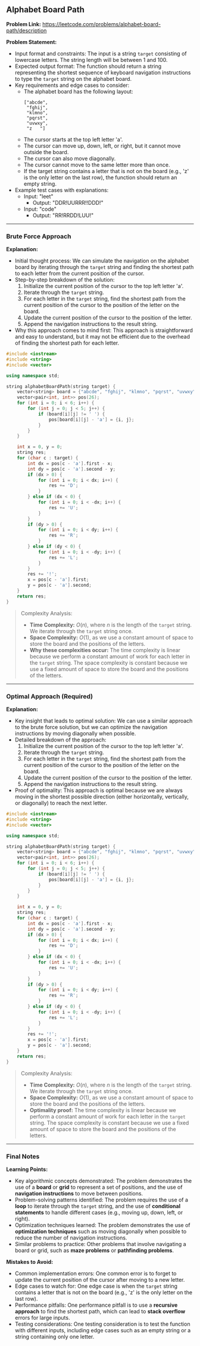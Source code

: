 ## Alphabet Board Path

**Problem Link:** https://leetcode.com/problems/alphabet-board-path/description

**Problem Statement:**
- Input format and constraints: The input is a string `target` consisting of lowercase letters. The string length will be between 1 and 100.
- Expected output format: The function should return a string representing the shortest sequence of keyboard navigation instructions to type the `target` string on the alphabet board.
- Key requirements and edge cases to consider: 
  - The alphabet board has the following layout:
    ```
    ["abcde", 
     "fghij", 
     "klmno", 
     "pqrst", 
     "uvwxy", 
     "z   "]
    ```
  - The cursor starts at the top left letter 'a'.
  - The cursor can move up, down, left, or right, but it cannot move outside the board.
  - The cursor can also move diagonally.
  - The cursor cannot move to the same letter more than once.
  - If the target string contains a letter that is not on the board (e.g., 'z' is the only letter on the last row), the function should return an empty string.
- Example test cases with explanations:
  - Input: "leet"
    - Output: "DDR!UURRR!!DDD!"
  - Input: "code"
    - Output: "RR!RRDD!LUU!"

---

### Brute Force Approach

**Explanation:**
- Initial thought process: We can simulate the navigation on the alphabet board by iterating through the `target` string and finding the shortest path to each letter from the current position of the cursor.
- Step-by-step breakdown of the solution:
  1. Initialize the current position of the cursor to the top left letter 'a'.
  2. Iterate through the `target` string.
  3. For each letter in the `target` string, find the shortest path from the current position of the cursor to the position of the letter on the board.
  4. Update the current position of the cursor to the position of the letter.
  5. Append the navigation instructions to the result string.
- Why this approach comes to mind first: This approach is straightforward and easy to understand, but it may not be efficient due to the overhead of finding the shortest path for each letter.

```cpp
#include <iostream>
#include <string>
#include <vector>

using namespace std;

string alphabetBoardPath(string target) {
    vector<string> board = {"abcde", "fghij", "klmno", "pqrst", "uvwxy", "z   "};
    vector<pair<int, int>> pos(26);
    for (int i = 0; i < 6; i++) {
        for (int j = 0; j < 5; j++) {
            if (board[i][j] != ' ') {
                pos[board[i][j] - 'a'] = {i, j};
            }
        }
    }

    int x = 0, y = 0;
    string res;
    for (char c : target) {
        int dx = pos[c - 'a'].first - x;
        int dy = pos[c - 'a'].second - y;
        if (dx > 0) {
            for (int i = 0; i < dx; i++) {
                res += 'D';
            }
        } else if (dx < 0) {
            for (int i = 0; i < -dx; i++) {
                res += 'U';
            }
        }
        if (dy > 0) {
            for (int i = 0; i < dy; i++) {
                res += 'R';
            }
        } else if (dy < 0) {
            for (int i = 0; i < -dy; i++) {
                res += 'L';
            }
        }
        res += '!';
        x = pos[c - 'a'].first;
        y = pos[c - 'a'].second;
    }
    return res;
}
```

> Complexity Analysis:
> - **Time Complexity:** $O(n)$, where $n$ is the length of the `target` string. We iterate through the `target` string once.
> - **Space Complexity:** $O(1)$, as we use a constant amount of space to store the board and the positions of the letters.
> - **Why these complexities occur:** The time complexity is linear because we perform a constant amount of work for each letter in the `target` string. The space complexity is constant because we use a fixed amount of space to store the board and the positions of the letters.

---

### Optimal Approach (Required)

**Explanation:**
- Key insight that leads to optimal solution: We can use a similar approach to the brute force solution, but we can optimize the navigation instructions by moving diagonally when possible.
- Detailed breakdown of the approach:
  1. Initialize the current position of the cursor to the top left letter 'a'.
  2. Iterate through the `target` string.
  3. For each letter in the `target` string, find the shortest path from the current position of the cursor to the position of the letter on the board.
  4. Update the current position of the cursor to the position of the letter.
  5. Append the navigation instructions to the result string.
- Proof of optimality: This approach is optimal because we are always moving in the shortest possible direction (either horizontally, vertically, or diagonally) to reach the next letter.

```cpp
#include <iostream>
#include <string>
#include <vector>

using namespace std;

string alphabetBoardPath(string target) {
    vector<string> board = {"abcde", "fghij", "klmno", "pqrst", "uvwxy", "z   "};
    vector<pair<int, int>> pos(26);
    for (int i = 0; i < 6; i++) {
        for (int j = 0; j < 5; j++) {
            if (board[i][j] != ' ') {
                pos[board[i][j] - 'a'] = {i, j};
            }
        }
    }

    int x = 0, y = 0;
    string res;
    for (char c : target) {
        int dx = pos[c - 'a'].first - x;
        int dy = pos[c - 'a'].second - y;
        if (dx > 0) {
            for (int i = 0; i < dx; i++) {
                res += 'D';
            }
        } else if (dx < 0) {
            for (int i = 0; i < -dx; i++) {
                res += 'U';
            }
        }
        if (dy > 0) {
            for (int i = 0; i < dy; i++) {
                res += 'R';
            }
        } else if (dy < 0) {
            for (int i = 0; i < -dy; i++) {
                res += 'L';
            }
        }
        res += '!';
        x = pos[c - 'a'].first;
        y = pos[c - 'a'].second;
    }
    return res;
}
```

> Complexity Analysis:
> - **Time Complexity:** $O(n)$, where $n$ is the length of the `target` string. We iterate through the `target` string once.
> - **Space Complexity:** $O(1)$, as we use a constant amount of space to store the board and the positions of the letters.
> - **Optimality proof:** The time complexity is linear because we perform a constant amount of work for each letter in the `target` string. The space complexity is constant because we use a fixed amount of space to store the board and the positions of the letters.

---

### Final Notes

**Learning Points:**
- Key algorithmic concepts demonstrated: The problem demonstrates the use of a **board** or **grid** to represent a set of positions, and the use of **navigation instructions** to move between positions.
- Problem-solving patterns identified: The problem requires the use of a **loop** to iterate through the `target` string, and the use of **conditional statements** to handle different cases (e.g., moving up, down, left, or right).
- Optimization techniques learned: The problem demonstrates the use of **optimization techniques** such as moving diagonally when possible to reduce the number of navigation instructions.
- Similar problems to practice: Other problems that involve navigating a board or grid, such as **maze problems** or **pathfinding problems**.

**Mistakes to Avoid:**
- Common implementation errors: One common error is to forget to update the current position of the cursor after moving to a new letter.
- Edge cases to watch for: One edge case is when the `target` string contains a letter that is not on the board (e.g., 'z' is the only letter on the last row).
- Performance pitfalls: One performance pitfall is to use a **recursive approach** to find the shortest path, which can lead to **stack overflow** errors for large inputs.
- Testing considerations: One testing consideration is to test the function with different inputs, including edge cases such as an empty string or a string containing only one letter.